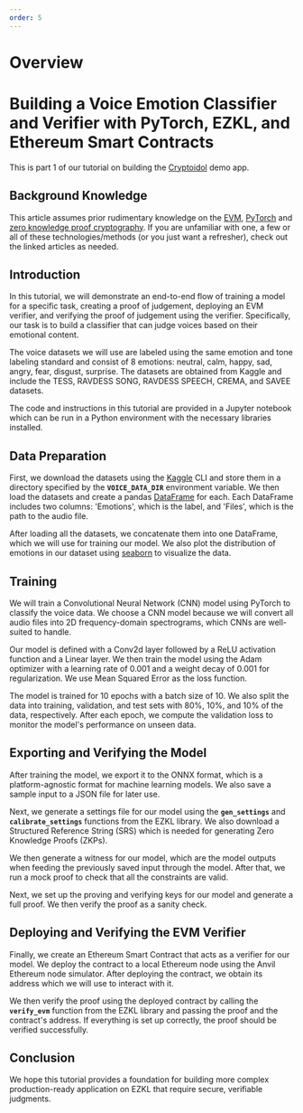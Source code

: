 ```yaml
---
order: 5
---
```


# Overview

# **Building a Voice Emotion Classifier and Verifier with PyTorch, EZKL, and Ethereum Smart Contracts**


This is part 1 of our tutorial on building the [Cryptoidol](https://cryptoidol.tech) demo app.

## Background Knowledge

This article assumes prior rudimentary knowledge on the [EVM](https://ethereum.org/en/developers/docs/evm/), [PyTorch](https://pytorch.org/tutorials/beginner/deep_learning_60min_blitz.html) and [zero knowledge proof cryptography](https://en.wikipedia.org/wiki/Zero-knowledge_proof).  If you are unfamiliar with one, a few or all of these technologies/methods (or you just want a refresher), check out the linked articles as needed. 

## Introduction

In this tutorial, we will demonstrate an end-to-end flow of training a model for a specific task, creating a proof of judgement, deploying an EVM verifier, and verifying the proof of judgement using the verifier. Specifically, our task is to build a classifier that can judge voices based on their emotional content.

The voice datasets we will use are labeled using the same emotion and tone labeling standard and consist of 8 emotions: neutral, calm, happy, sad, angry, fear, disgust, surprise. The datasets are obtained from Kaggle and include the TESS, RAVDESS SONG, RAVDESS SPEECH, CREMA, and SAVEE datasets.

The code and instructions in this tutorial are provided in a Jupyter notebook which can be run in a Python environment with the necessary libraries installed.

## **Data Preparation**

First, we download the datasets using the [Kaggle](https://www.kaggle.com/datasets) CLI and store them in a directory specified by the **`VOICE_DATA_DIR`** environment variable. We then load the datasets and create a pandas [DataFrame](https://pandas.pydata.org/docs/reference/api/pandas.DataFrame.html) for each. Each DataFrame includes two columns: 'Emotions', which is the label, and 'Files', which is the path to the audio file.

After loading all the datasets, we concatenate them into one DataFrame, which we will use for training our model. We also plot the distribution of emotions in our dataset using [seaborn](https://seaborn.pydata.org/) to visualize the data.

## **Training**

We will train a Convolutional Neural Network (CNN) model using PyTorch to classify the voice data. We choose a CNN model because we will convert all audio files into 2D frequency-domain spectrograms, which CNNs are well-suited to handle.

Our model is defined with a Conv2d layer followed by a ReLU activation function and a Linear layer. We then train the model using the Adam optimizer with a learning rate of 0.001 and a weight decay of 0.001 for regularization. We use Mean Squared Error as the loss function.

The model is trained for 10 epochs with a batch size of 10. We also split the data into training, validation, and test sets with 80%, 10%, and 10% of the data, respectively. After each epoch, we compute the validation loss to monitor the model's performance on unseen data.

## **Exporting and Verifying the Model**

After training the model, we export it to the ONNX format, which is a platform-agnostic format for machine learning models. We also save a sample input to a JSON file for later use.

Next, we generate a settings file for our model using the **`gen_settings`** and **`calibrate_settings`** functions from the EZKL library. We also download a Structured Reference String (SRS) which is needed for generating Zero Knowledge Proofs (ZKPs).

We then generate a witness for our model, which are the model outputs when feeding the previously saved input through the model. After that, we run a mock proof to check that all the constraints are valid.

Next, we set up the proving and verifying keys for our model and generate a full proof. We then verify the proof as a sanity check.

## **Deploying and Verifying the EVM Verifier**

Finally, we create an Ethereum Smart Contract that acts as a verifier for our model. We deploy the contract to a local Ethereum node using the Anvil Ethereum node simulator. After deploying the contract, we obtain its address which we will use to interact with it.

We then verify the proof using the deployed contract by calling the **`verify_evm`** function from the EZKL library and passing the proof and the contract's address. If everything is set up correctly, the proof should be verified successfully.

## **Conclusion**

We hope this tutorial provides a foundation for building more complex production-ready application on EZKL that require secure, verifiable judgments.